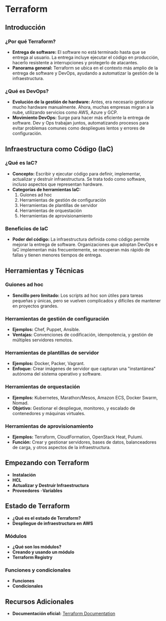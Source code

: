 # Terraform

## Introducción

### ¿Por qué Terraform?

- **Entrega de software:** El software no está terminado hasta que se entrega al usuario. La entrega incluye ejecutar el código en producción, hacerlo resistente a interrupciones y protegerlo de atacantes.
- **Panorama general:** Terraform se ubica en el contexto más amplio de la entrega de software y DevOps, ayudando a automatizar la gestión de la infraestructura.

### ¿Qué es DevOps?

- **Evolución de la gestión de hardware:** Antes, era necesario gestionar mucho hardware manualmente. Ahora, muchas empresas migran a la nube, utilizando servicios como AWS, Azure y GCP.
- **Movimiento DevOps:** Surge para hacer más eficiente la entrega de software. Dev y Ops trabajan juntos, automatizando procesos para evitar problemas comunes como despliegues lentos y errores de configuración.

## Infraestructura como Código (IaC)

### ¿Qué es IaC?

- **Concepto:** Escribir y ejecutar código para definir, implementar, actualizar y destruir infraestructura. Se trata todo como software, incluso aspectos que representan hardware.
- **Categorías de herramientas IaC:**
  1. Guiones ad hoc
  2. Herramientas de gestión de configuración
  3. Herramientas de plantillas de servidor
  4. Herramientas de orquestación
  5. Herramientas de aprovisionamiento

### Beneficios de IaC

- **Poder del código:** La infraestructura definida como código permite mejorar la entrega de software. Organizaciones que adoptan DevOps e IaC implementan más frecuentemente, se recuperan más rápido de fallas y tienen menores tiempos de entrega.

## Herramientas y Técnicas

### Guiones ad hoc

- **Sencillo pero limitado:** Los scripts ad hoc son útiles para tareas pequeñas y únicas, pero se vuelven complicados y difíciles de mantener en proyectos grandes.

### Herramientas de gestión de configuración

- **Ejemplos:** Chef, Puppet, Ansible.
- **Ventajas:** Convenciones de codificación, idempotencia, y gestión de múltiples servidores remotos.

### Herramientas de plantillas de servidor

- **Ejemplos:** Docker, Packer, Vagrant.
- **Enfoque:** Crear imágenes de servidor que capturan una "instantánea" autónoma del sistema operativo y software.

### Herramientas de orquestación

- **Ejemplos:** Kubernetes, Marathon/Mesos, Amazon ECS, Docker Swarm, Nomad.
- **Objetivo:** Gestionar el despliegue, monitoreo, y escalado de contenedores y máquinas virtuales.

### Herramientas de aprovisionamiento

- **Ejemplos:** Terraform, CloudFormation, OpenStack Heat, Pulumi.
- **Función:** Crear y gestionar servidores, bases de datos, balanceadores de carga, y otros aspectos de la infraestructura.

##  Empezando con Terraform

- **Instalación**
- **HCL**
- **Actualizar y Destruir Infraestructura**
- **Proveedores**
-**Variables**

## Estado de Terraform

- **¿Qué es el estado de Terraform?**
- **Despliegue de infraestructura en AWS**

### Módulos

- **¿Qué son los módulos?**
- **Creando y usando un módulo**
- **Terraform Registry**

### Funciones y condicionales
- **Funciones**
- **Condicionales**

## Recursos Adicionales

- **Documentación oficial:** [Terraform Documentation](https://www.terraform.io/docs)
